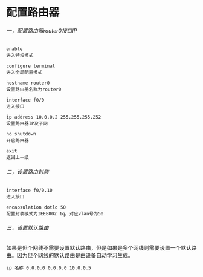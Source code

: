 # 配置路由器

###### 一，配置路由器router0接口IP

```
enable
进入特权模式

configure terminal
进入全局配置模式

hostname router0
设置路由器名称为router0

interface f0/0
进入接口

ip address 10.0.0.2 255.255.255.252
设置路由器IP及子网

no shutdown
开启路由器

exit
返回上一级
```



###### 二，设置路由封装

```
interface f0/0.10
进入接口

encapsulation dotlq 50 
配置封装模式为IEEE802 1q，对应vlan号为50
```



###### 三，设置默认路由

如果是但个网线不需要设置默认路由，但是如果是多个网线则需要设置一个默认路由。因为但个网线的默认路由是由设备自动学习生成。

```
ip 名称 0.0.0.0 0.0.0.0 10.0.0.5
```





